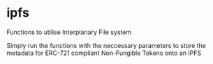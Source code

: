 # ipfs
Functions to utilise Interplanary File system


Simply run the functions with the neccessary parameters to store the metadata for ERC-721 compliant Non-Fungible Tokens onto an IPFS
